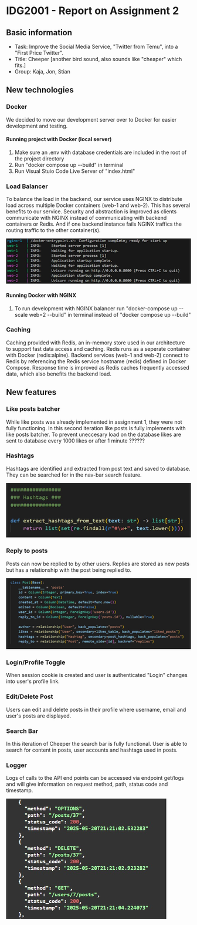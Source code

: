 # IDG2001 - Report on Assignment 2
## Basic information
* Task: Improve the Social Media Service, "Twitter from Temu", into a "First Price Twitter".
* Title: Cheeper [another bird sound, also sounds like "cheaper" which fits.]
* Group: Kaja, Jon, Stian

## New technologies
### Docker 
We decided to move our development server over to Docker for easier development and testing. 

#### Running project with Docker (local server) 
1. Make sure an .env with database credentials are included in the root of the project directory
2. Run "docker compose up --build" in terminal
3. Run Visual Stuio Code Live Server of "index.html"

### Load Balancer
To balance the load in the backend, our service uses NGINX to distribute load across multiple Docker containers (web-1 and web-2). This has several benefits to our service. Security and abstraction is improved as clients communicate with NGINX instead of communicating with backend containers or Redis. And if one backend instance fails NGINX traffics the routing traffic to the other container(s).

![NGINX load balancer in terminal](./images/Exam/nginx_balancer.jpg)

#### Running Docker with NGINX
1. To run development with NGINX balancer run "docker-compose up --scale web=2 --build" in terminal instead of "docker compose up --build"

### Caching
Caching provided with Redis, an in-memory store used in our architecture to support fast data access and caching. Redis runs as a seperate container with Docker (redis:alpine). Backend services (web-1 and web-2) connect to Redis by referencing the Redis service hostname (redis) defined in Docker Compose. Response time is improved as Redis caches frequently accessed data, which also benefits the backend load.

## New features
### Like posts batcher
While like posts was already implemented in assignment 1, they were not fully functioning. In this second iteration like posts is fully implements with like posts batcher. To prevent uneccesary load on the database likes are sent to database every 1000 likes or after 1 minute ??????

### Hashtags 
Hashtags are identified and extracted from post text and saved to database. They can be searched for in the nav-bar search feature.

![Hashtag CRUD.](./images/Exam/hashtag_crud.jpg)

### Reply to posts
Posts can now be replied to by other users. Replies are stored as new posts but has a relationship with the post being replied to.

![Post model code.](./images/Exam/post_model.jpg)

### Login/Profile Toggle
When session cookie is created and user is authenticated "Login" changes into user's profile link.

### Edit/Delete Post
Users can edit and delete posts in their profile where username, email and user's posts are displayed.

### Search Bar
In this iteration of Cheeper the search bar is fully functional. User is able to search for content in posts, user accounts and hashtags used in posts.



### Logger
Logs of calls to the API end points can be accessed via endpoint get/logs and will give information on request method, path, status code and timestamp.

![Logger results.](./images/Exam/logger_results.jpg)








